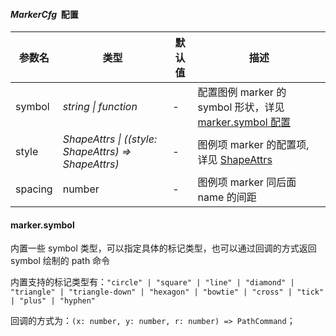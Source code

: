 #### *MarkerCfg*  配置

| 参数名  | 类型                  | 默认值 | 描述                                                                     |
| ------- | --------------------- | ------ | ------------------------------------------------------------------------ |
| symbol  | _string \| function_  | -      | 配置图例 marker 的 symbol 形状，详见 [marker.symbol 配置](#markersymbol) |
| style   | _ShapeAttrs \| ((style: ShapeAttrs) => ShapeAttrs)_  | -      | 图例项 marker 的配置项, 详见 [ShapeAttrs](/zh/docs/api/shape/shape-attrs)                                             |
| spacing | number                | -      | 图例项 marker 同后面 name 的间距                                         |

#### marker.symbol

内置一些 symbol 类型，可以指定具体的标记类型，也可以通过回调的方式返回 symbol 绘制的 path 命令

内置支持的标记类型有：`"circle" | "square" | "line" | "diamond" | "triangle" | "triangle-down" | "hexagon" | "bowtie" | "cross" | "tick" | "plus" | "hyphen"`

回调的方式为：`(x: number, y: number, r: number) => PathCommand`；

<!--这里可以插入一个代码示例-->
